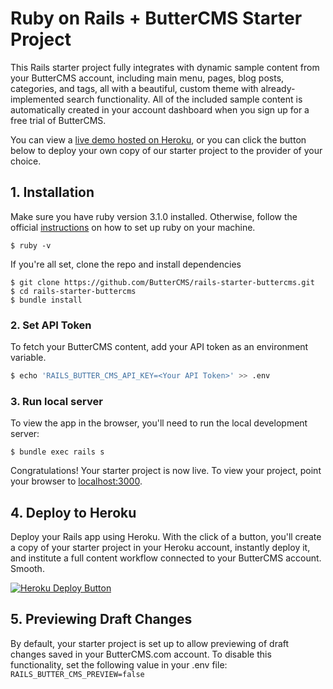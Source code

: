 # Ruby on Rails + ButterCMS Starter Project

This Rails starter project fully integrates with dynamic sample content from your ButterCMS account, including main menu, pages, blog posts, categories, and tags, all with a beautiful, custom theme with already-implemented search functionality. All of the included sample content is automatically created in your account dashboard when you sign up for a free trial of ButterCMS.

<!-- TODO: Add link to the demo once deployed -->
You can view a [live demo hosted on Heroku](link-to-demo), or you can click the button below to deploy your own copy of our starter project to the provider of your choice.

## 1. Installation
Make sure you have ruby version 3.1.0 installed. Otherwise, follow the official [instructions](https://www.ruby-lang.org/en/documentation/installation/) on how to set up ruby on your machine.
```
$ ruby -v
```

If you're all set, clone the repo and install dependencies
```
$ git clone https://github.com/ButterCMS/rails-starter-buttercms.git
$ cd rails-starter-buttercms
$ bundle install
```

### 2. Set API Token

To fetch your ButterCMS content, add your API token as an environment variable.

```bash
$ echo 'RAILS_BUTTER_CMS_API_KEY=<Your API Token>' >> .env
```

### 3. Run local server

To view the app in the browser, you'll need to run the local development server:

```
$ bundle exec rails s
```

Congratulations! Your starter project is now live. To view your project, point your browser to [localhost:3000](http://localhost::3000).

## 4. Deploy to Heroku

Deploy your Rails app using Heroku. With the click of a button, you'll create a copy of your starter project in your Heroku account, instantly deploy it, and institute a full content workflow connected to your ButterCMS account. Smooth.

[![Heroku Deploy Button](https://www.herokucdn.com/deploy/button.svg)](https://heroku.com/deploy?template=https://github.com/ButterCMS/rails-starter-buttercms/tree/main)

## 5. Previewing Draft Changes

By default, your starter project is set up to allow previewing of draft changes saved in your ButterCMS.com account. To disable this functionality, set the following value in your .env file: `RAILS_BUTTER_CMS_PREVIEW=false`
